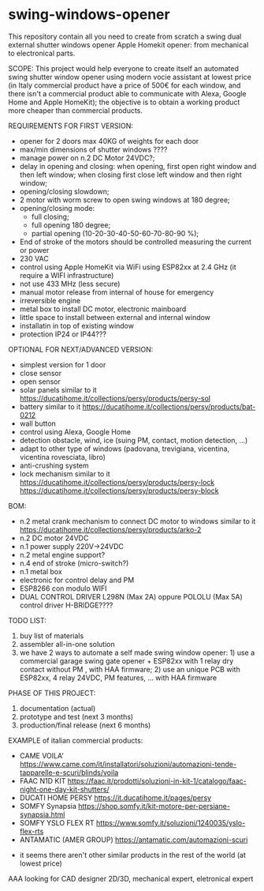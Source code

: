 # swing-windows-opener
This repository contain all you need to create from scratch a swing dual external shutter windows opener Apple Homekit opener: from mechanical to electronical parts.

SCOPE:
This project would help everyone to create itself an automated swing shutter window opener using modern vocie assistant at lowest price (in Italy commercial product have a price of 500€ for each window, and there isn't a commercial product able to communicate with Alexa, Google Home and Apple HomeKit); the objective is to obtain a working product more cheaper than commercial products.


REQUIREMENTS FOR FIRST VERSION:
- opener for 2 doors max 40KG of weights for each door
- max/min dimensions of shutter windows ????
- manage power on n.2 DC Motor 24VDC?;
- delay in opening and closing: when opening, first open right window and then left window; when closing first close left window and then right window;
- opening/closing slowdown;
- 2 motor with worm screw to open swing windows at 180 degree;
- opening/closing mode:
  - full closing;
  - full opening 180 degree;
  - partial opening (10-20-30-40-50-60-70-80-90 %);
- End of stroke of the motors should be controlled measuring the current or power
- 230 VAC
- control using Apple HomeKit via WiFi using ESP82xx at 2.4 GHz (it require a WIFI infrastructure)
- not use 433 MHz (less secure)
- manual motor release from internal of house for emergency
- irreversible engine
- metal box to install DC motor, electronic mainboard
- little space to install between external and internal window
- installatin in top of existing window
- protection IP24 or IP44???

OPTIONAL FOR NEXT/ADVANCED VERSION:
- simplest version for 1 door
- close sensor
- open sensor
- solar panels similar to it https://ducatihome.it/collections/persy/products/persy-sol
- battery similar to it https://ducatihome.it/collections/persy/products/bat-0212
- wall button
- control using Alexa, Google Home
- detection obstacle, wind, ice (suing PM, contact, motion detection, ...)
- adapt to other type of windows (padovana, trevigiana, vicentina, vicentina rovesciata, libro)
- anti-crushing system
- lock mechanism similar to it https://ducatihome.it/collections/persy/products/persy-lock https://ducatihome.it/collections/persy/products/persy-block


BOM:
- n.2 metal crank mechanism to connect DC motor to windows similar to it https://ducatihome.it/collections/persy/products/arko-2
- n.2 DC motor 24VDC
- n.1 power supply 220V->24VDC
- n.2 metal engine support?
- n.4 end of stroke (micro-switch?)
- n.1 metal box
- electronic for control delay and PM
- ESP8266 con modulo WIFI
- DUAL CONTROL DRIVER L298N (Max 2A) oppure POLOLU (Max 5A) control driver H-BRIDGE????

TODO LIST:
1) buy list of materials
2) assembler all-in-one solution
3) we have 2 ways to automate a self made swing window opener: 1) use a commercial garage swing gate opener + ESP82xx with 1 relay dry contact without PM , with HAA firmware; 2) use an unique PCB with ESP82xx, 4 relay 24VDC, PM features, ... with HAA firmware

PHASE OF THIS PROJECT:
1) documentation (actual)
2) prototype and test (next 3 months)
3) production/final release (next 6 months)

EXAMPLE of italian commercial products:
- CAME VOILA' https://www.came.com/it/installatori/soluzioni/automazioni-tende-tapparelle-e-scuri/blinds/voila
- FAAC N1D KIT https://faac.it/prodotti/soluzioni-in-kit-1/catalogo/faac-night-one-day-kit-shutters/
- DUCATI HOME PERSY https://it.ducatihome.it/pages/persy
- SOMFY Synapsia https://shop.somfy.it/kit-motore-per-persiane-synapsia.html
- SOMFY YSLO FLEX RT https://www.somfy.it/soluzioni/1240035/yslo-flex-rts
- ANTAMATIC (AMER GROUP) https://antamatic.com/automazioni-scuri
* it seems there aren't other similar products in the rest of the world (at lowest price)

AAA looking for CAD designer 2D/3D, mechanical expert, eletronical expert
